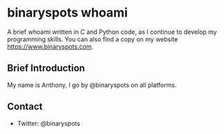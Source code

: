# binaryspots whoami

 A brief whoami written in C and Python code, as I continue to develop my programming skills. You can also find a copy on my website https://www.binaryspots.com.

## Brief Introduction

My name is Anthony, I go by @binaryspots on all platforms.

 ## Contact

* Twitter: @binaryspots